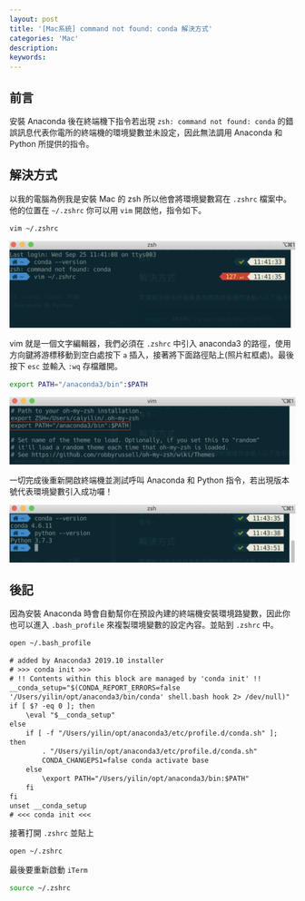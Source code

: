 ```yaml
---
layout: post
title: '[Mac系統] command not found: conda 解決方式'
categories: 'Mac'
description:
keywords: 
---
```


## 前言
安裝 Anaconda 後在終端機下指令若出現 `zsh: command not found: conda` 的錯誤訊息代表你電所的終端機的環境變數並未設定，因此無法調用  Anaconda 和 Python 所提供的指令。

## 解決方式
以我的電腦為例我是安裝 Mac 的 zsh 所以他會將環境變數寫在 `.zshrc` 檔案中。他的位置在 `~/.zshrc` 你可以用 `vim` 開啟他，指令如下。

```bash
vim ~/.zshrc
```

![](/images/posts/mac/2019/img1080925-1.png)

vim 就是一個文字編輯器，我們必須在 `.zshrc` 中引入 anaconda3 的路徑，使用方向鍵將游標移動到空白處按下 `a` 插入，接著將下面路徑貼上(照片紅框處)。最後按下 `esc` 並輸入 `:wq` 存檔離開。

```bash
export PATH="/anaconda3/bin":$PATH
```
![](/images/posts/mac/2019/img1080925-2.png)

一切完成後重新開啟終端機並測試呼叫 Anaconda 和 Python 指令，若出現版本號代表環境變數引入成功囉！ 

![](/images/posts/mac/2019/img1080925-3.png)


## 後記
因為安裝 Anaconda 時會自動幫你在預設內建的終端機安裝環境路變數，因此你也可以進入 `.bash_profile` 來複製環境變數的設定內容。並貼到 `.zshrc` 中。

```bash
open ~/.bash_profile
```


```
# added by Anaconda3 2019.10 installer
# >>> conda init >>>
# !! Contents within this block are managed by 'conda init' !!
__conda_setup="$(CONDA_REPORT_ERRORS=false '/Users/yilin/opt/anaconda3/bin/conda' shell.bash hook 2> /dev/null)"
if [ $? -eq 0 ]; then
    \eval "$__conda_setup"
else
    if [ -f "/Users/yilin/opt/anaconda3/etc/profile.d/conda.sh" ]; then
        . "/Users/yilin/opt/anaconda3/etc/profile.d/conda.sh"
        CONDA_CHANGEPS1=false conda activate base
    else
        \export PATH="/Users/yilin/opt/anaconda3/bin:$PATH"
    fi
fi
unset __conda_setup
# <<< conda init <<<
```

接著打開 `.zshrc` 並貼上

```bash
open ~/.zshrc
```

最後要重新啟動 `iTerm`
```bash
source ~/.zshrc
```